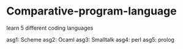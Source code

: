 # Comparative-program-language
learn 5 different coding languages

asg1: Scheme
asg2: Ocaml
asg3: Smalltalk
asg4: perl
asg5: prolog
